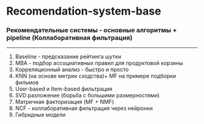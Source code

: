 # Recomendation-system-base
### Рекомендательные системы - основные алгоритмы + pipeline (Коллаборативная фильтрация)
---
1. Baseline - предсказание рейтинга шутки 
2. MBA -  подбор ассоциативных правил для продуктовой корзины
3. Корреляционный анализ - быстро и просто
4. KNN (на основе метрик сходства)+ MF на примере подборки фильмов
5. User-based и Item-based фильтрация
6. SVD разложение (борьба с большими размерностями)
7. Матричная факторизация (MF + NMF)
8. NCF - коллаборативная фильтрация через нейронки
9. Гибридные модели
